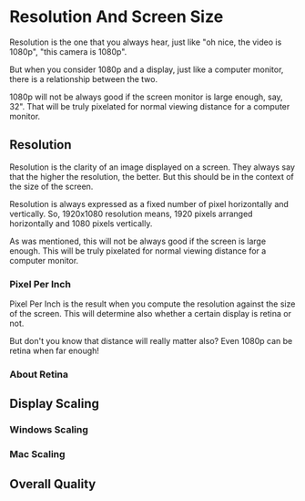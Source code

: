 # Resolution And Screen Size
Resolution is the one that you always
hear, just like "oh nice, the video is 1080p",
"this camera is 1080p".

But when you consider 1080p and a display,
just like a computer monitor,
there is a relationship between the
two.

1080p will not be always good if the
screen monitor is large enough, say,
32". That will be truly pixelated
for normal viewing distance for
a computer monitor.

## Resolution
Resolution is the clarity of an image
displayed on a screen. They always
say that the higher the resolution,
the better. But this should be in
the context of the size of the screen.

Resolution is always expressed as a 
fixed number of pixel horizontally and
vertically. So, 1920x1080 resolution
means, 1920 pixels arranged horizontally
and 1080 pixels vertically.

As was mentioned, this will not be 
always good if the screen is large 
enough. This will be truly pixelated
for normal viewing distance for
a computer monitor.

### Pixel Per Inch
Pixel Per Inch is the result when you
compute the resolution against
the size of the screen. This will 
determine also whether a certain display
is retina or not.

But don't you know that distance will
really matter also? Even 1080p
can be retina when far enough!

### About Retina

## Display Scaling

### Windows Scaling

### Mac Scaling

## Overall Quality
